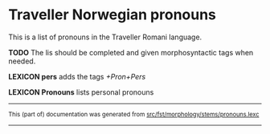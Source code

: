 # Traveller Norwegian pronouns
This is a list of pronouns in the Traveller Romani language.

**TODO** The lis should be completed and given morphosyntactic tags
when needed.

**LEXICON pers** adds the tags *+Pron+Pers*

**LEXICON Pronouns** lists personal pronouns

* * *

<small>This (part of) documentation was generated from [src/fst/morphology/stems/pronouns.lexc](https://github.com/giellalt/lang-rmg/blob/main/src/fst/morphology/stems/pronouns.lexc)</small>

---

